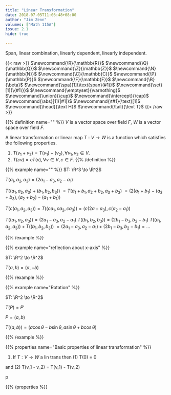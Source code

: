 ```yaml
---
title: "Linear Transformation"
date: 2018-07-05T11:03:48+08:00
author: "Jim Zenn"
volumes: ["Math 115A"]
issue: 2.1
hide: true

---
```


Span, linear combination, linearly dependent, linearly independent.

<!--more-->

<div class="latex-macros">
  {{< raw >}}
    $\newcommand{\R}{\mathbb{R}}$
    $\newcommand{\Q}{\mathbb{Q}}$
    $\newcommand{\Z}{\mathbb{Z}}$
    $\newcommand{\N}{\mathbb{N}}$
    $\newcommand{\C}{\mathbb{C}}$
    $\newcommand{\P}{\mathbb{P}}$
    $\newcommand{\F}{\mathbb{F}}$
    $\newcommand{\B}{\beta}$
    $\newcommand{\spa}[1]{\text{span}(#1)}$
    $\newcommand{\set}[1]{\{#1\}}$
    $\newcommand{\emptyset}{\varnothing}$
    $\newcommand{\union}{\cup}$
    $\newcommand{\intercept}{\cap}$
    $\newcommand{\abs}[1]{|#1|}$
    $\newcommand{\t#1}{\text}[1]$
    $\newcommand{\head}{\text H}$
    $\newcommand{\tail}{\text T}$
  {{< /raw >}}
</div>

{{% definition name="" %}}
$V$ is a vector space over field $F$, $W$ is a vector space over field $F$.

A linear transformation or linear map $T:V \to W$ is a function which satisfies the following properties.

1. $T(v_1+v_2) = T(v_1) + (v_2), \forall v_1, v_2 \in V.$
2. $T(cv) = cT(v), \forall v \in V, c \in F.$
{{% /definition %}}

{{% example name="" %}}
$T: \R^3 \to \R^2$

$T(a_1, a_2, a_3) = (2a_1-a_3, a_2 - a_1)$

$T((a_1, a_2, a_3)  + (b_1, b_2, b_3))$
$=T(a_1 + b_1, a_2 + b_2, a_3 + b_3)$
$=(2(a_1 + b_1) - (a_3 + b_3), (a_2 + b_2) - (a_1 + b_1))$

$T(c(a_1, a_2, a_3)) = T((ca_1, ca_2, ca_3)) = (c(2a-a_3), c(a_2 - a_1))$

$T((a_1, a_2, a_3)) = (2a_1-a_3, a_2 - a_1)$
$T((b_1, b_2, b_3)) = (2b_1-b_3, b_2 - b_1)$
$T((a_1, a_2, a_3)) + T((b_1, b_2, b_3))$
$= (2a_1-a_3, a_2 - a_1) + (2b_1-b_3, b_2 - b_1) = ...$

{{% /example %}}

{{% example name="reflection about x-axis" %}}

$T: \R^2 \to \R^2$

$T(a,b) = (a, -b)$

{{% /example %}}

{{% example name="Rotation" %}}

$T: \R^2 \to \R^2$

$T(P)=P'$

$P=(a,b)$

$T((a,b)) = (a\cos \theta - b \sin \theta, a \sin \theta + b \cos \theta)$

{{% /example %}}

{{% properties name="Basic properties of linear transformation" %}}

1. If $T: V \to W$ a lin trans
then (1) T(0) = 0

and (2) T(v_1 - v_2) = T(v_1) - T(v_2)

p

{{% /properties %}}

